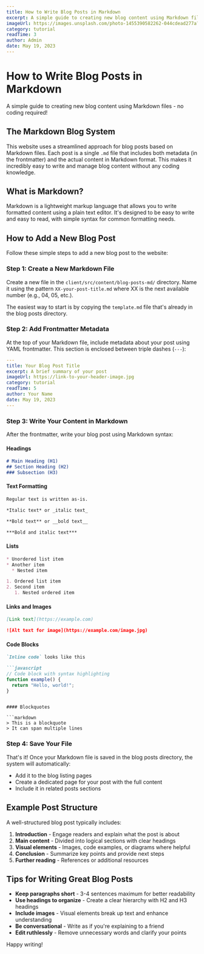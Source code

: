 ```yaml
---
title: How to Write Blog Posts in Markdown
excerpt: A simple guide to creating new blog content using Markdown files - no coding required!
imageUrl: https://images.unsplash.com/photo-1455390582262-044cdead277a?ixlib=rb-4.0.3&ixid=MnwxMjA3fDB8MHxwaG90by1wYWdlfHx8fGVufDB8fHx8&auto=format&fit=crop&w=800&h=400
category: tutorial
readTime: 3
author: Admin
date: May 19, 2023
---
```


# How to Write Blog Posts in Markdown

A simple guide to creating new blog content using Markdown files - no coding required!

## The Markdown Blog System

This website uses a streamlined approach for blog posts based on Markdown files. Each post is a single `.md` file that includes both metadata (in the frontmatter) and the actual content in Markdown format. This makes it incredibly easy to write and manage blog content without any coding knowledge.

## What is Markdown?

Markdown is a lightweight markup language that allows you to write formatted content using a plain text editor. It's designed to be easy to write and easy to read, with simple syntax for common formatting needs.

## How to Add a New Blog Post

Follow these simple steps to add a new blog post to the website:

### Step 1: Create a New Markdown File

Create a new file in the `client/src/content/blog-posts-md/` directory. Name it using the pattern `XX-your-post-title.md` where XX is the next available number (e.g., 04, 05, etc.).

The easiest way to start is by copying the `template.md` file that's already in the blog posts directory.

### Step 2: Add Frontmatter Metadata

At the top of your Markdown file, include metadata about your post using YAML frontmatter. This section is enclosed between triple dashes (`---`):

```yaml
---
title: Your Blog Post Title
excerpt: A brief summary of your post
imageUrl: https://link-to-your-header-image.jpg
category: tutorial
readTime: 5
author: Your Name
date: May 19, 2023
---
```

### Step 3: Write Your Content in Markdown

After the frontmatter, write your blog post using Markdown syntax:

#### Headings

```markdown
# Main Heading (H1)
## Section Heading (H2)
### Subsection (H3)
```

#### Text Formatting

```markdown
Regular text is written as-is.

*Italic text* or _italic text_

**Bold text** or __bold text__

***Bold and italic text***
```

#### Lists

```markdown
* Unordered list item
* Another item
  * Nested item

1. Ordered list item
2. Second item
   1. Nested ordered item
```

#### Links and Images

```markdown
[Link text](https://example.com)

![Alt text for image](https://example.com/image.jpg)
```

#### Code Blocks

```markdown
`Inline code` looks like this

```javascript
// Code block with syntax highlighting
function example() {
  return "Hello, world!";
}
```
```

#### Blockquotes

```markdown
> This is a blockquote
> It can span multiple lines
```

### Step 4: Save Your File

That's it! Once your Markdown file is saved in the blog posts directory, the system will automatically:

* Add it to the blog listing pages
* Create a dedicated page for your post with the full content 
* Include it in related posts sections

## Example Post Structure

A well-structured blog post typically includes:

1. **Introduction** - Engage readers and explain what the post is about
2. **Main content** - Divided into logical sections with clear headings
3. **Visual elements** - Images, code examples, or diagrams where helpful
4. **Conclusion** - Summarize key points and provide next steps
5. **Further reading** - References or additional resources

## Tips for Writing Great Blog Posts

* **Keep paragraphs short** - 3-4 sentences maximum for better readability
* **Use headings to organize** - Create a clear hierarchy with H2 and H3 headings
* **Include images** - Visual elements break up text and enhance understanding
* **Be conversational** - Write as if you're explaining to a friend
* **Edit ruthlessly** - Remove unnecessary words and clarify your points

Happy writing!
